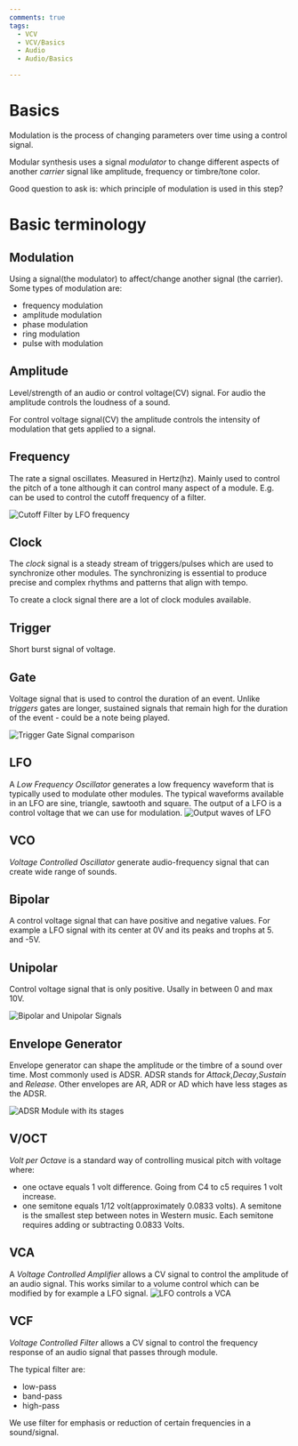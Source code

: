 ```yaml
---
comments: true
tags:
  - VCV
  - VCV/Basics
  - Audio
  - Audio/Basics

---
```

# Basics

Modulation is the process of changing parameters over time using a control signal. 

Modular synthesis uses a signal *modulator* to change different aspects of another *carrier* signal like amplitude, frequency or timbre/tone color.

Good question to ask is: which principle of modulation is used in this step?

# Basic terminology

## Modulation
Using a signal(the modulator) to affect/change another signal (the carrier).
Some types of modulation are:
- frequency modulation
- amplitude modulation
- phase modulation
- ring modulation
- pulse with modulation

## Amplitude
Level/strength of an audio or control voltage(CV) signal.
For audio the amplitude controls the loudness of a sound.

For control voltage signal(CV) the amplitude controls the intensity of modulation that gets applied to a signal.

## Frequency
The rate a signal oscillates. Measured in Hertz(hz).
Mainly used to control the pitch of a tone although it can control many aspect of a module. E.g. can be used to control the cutoff frequency of a filter.

![Cutoff Filter by LFO frequency](../img/CutoffFrequencyFilter.png)

## Clock
The *clock* signal is a steady stream of triggers/pulses which are used to synchronize other modules. The synchronizing is essential to produce precise and complex rhythms and patterns that align with tempo.

To create a clock signal there are a lot of clock modules available.

## Trigger
Short burst signal of voltage.

## Gate
Voltage signal that is used to control the duration of an event. Unlike *triggers* gates are longer, sustained signals that remain high for the duration of the event - could be a note being played.

![Trigger Gate Signal comparison](../img/TriggerGateSignalComparison.png)

## LFO
A *Low Frequency Oscillator* generates a low frequency waveform that is typically used to modulate other modules. The typical waveforms available in an LFO are sine, triangle, sawtooth and square. The output of a LFO is a control voltage that we can use for modulation. 
![Output waves of LFO](../img/WavesLFO.png)

## VCO
*Voltage Controlled Oscillator* generate audio-frequency signal that can create wide range of sounds.

## Bipolar
A control voltage signal that can have positive and negative values. For example a LFO signal with its center at 0V and its peaks and trophs at 5. and -5V.

## Unipolar
Control voltage signal that is only positive. Usally in between 0 and max 10V.

![Bipolar and Unipolar Signals](../img/UniBiPolarSignal.png)

## Envelope Generator
Envelope generator can shape the amplitude or the timbre of a sound over time. Most commonly used is ADSR.
ADSR stands for *Attack*,*Decay*,*Sustain* and *Release*. Other envelopes are AR, ADR or AD which have less stages as the ADSR.

![ADSR Module with its stages](../img/ADSR.png)

## V/OCT
*Volt per Octave* is a standard way of controlling musical pitch with voltage where:
- one octave equals 1 volt difference. 
  Going from C4 to c5 requires 1 volt increase.
- one semitone equals 1/12 volt(approximately 0.0833 volts).
  A semitone is the smallest step between notes in Western music. Each semitone requires adding or subtracting 0.0833 Volts.

## VCA
A *Voltage Controlled Amplifier* allows a CV signal to control the amplitude of an audio signal. This works similar to a volume control which can be modified by for example a LFO signal.
![LFO controls a VCA](../img/LFOControlsVCA.png)

## VCF
*Voltage Controlled Filter* allows a CV signal to control the frequency response of an audio signal that passes through module.

The typical filter are:
- low-pass
- band-pass
- high-pass

We use filter for emphasis or reduction of certain frequencies in a sound/signal.
